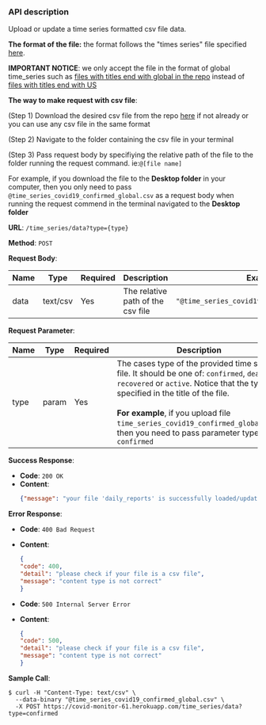 ### API description

Upload or update a time series formatted csv file data.

**The format of the file:** the format follows the "times series" file specified [here](https://github.com/CSSEGISandData/COVID-19/tree/master/csse_covid_19_data/csse_covid_19_time_series).

**IMPORTANT NOTICE**: we only accept the file in the format of global time_series such as [files with titles end with global in the repo](https://github.com/CSSEGISandData/COVID-19/blob/master/csse_covid_19_data/csse_covid_19_time_series/time_series_covid19_deaths_global.csv) instead of [files with titles end with US](https://github.com/CSSEGISandData/COVID-19/blob/master/csse_covid_19_data/csse_covid_19_time_series/time_series_covid19_confirmed_US.csv)



**The way to make request with csv file**:

 (Step 1) Download the desired csv file from the repo [here](https://github.com/CSSEGISandData/COVID-19/tree/master/csse_covid_19_data/csse_covid_19_time_series) if not already or you can use any csv file in the same format

 (Step 2) Navigate to the folder containing the csv file in your terminal

 (Step 3) Pass request body by specifiying the relative path of the file to the folder running the request command. ie:`@[file name]` 

For example, if you download the file to the **Desktop folder** in your computer, then you only need to pass `@time_series_covid19_confirmed_global.csv` as a request body when running the request commend in the terminal navigated to the **Desktop folder**



**URL**: `/time_series/data?type={type}`

**Method**: `POST`

**Request Body**:

| Name | Type     | Required | Description                       | Example                                       |
| ---- | -------- | -------- | --------------------------------- | --------------------------------------------- |
| data | text/csv | Yes      | The relative path of the csv file | `"@time_series_covid19_confirmed_global.csv"` |



**Request Parameter**:

| Name | Type    | Required                                         | Description | Example |
| ---- | ------- | ------------------------------------------------------------ | ----------- | ---- |
| type | param | Yes      | The cases type of the provided time series file. It should be one of: `confirmed`, `deaths`, `recovered` or  `active`. Notice that the type is specified in the title of the file. <br/><br/>**For example**, if you upload file `time_series_covid19_confirmed_global.csv`, then you need to pass parameter type as `confirmed` | `confirmed` |

**Success Response**:

* **Code**: `200 OK`
* **Content**: 
    ```json
    {"message": "your file 'daily_reports' is successfully loaded/updated"}
    ```



**Error Response**:

* **Code**: `400 Bad Request`

* **Content**: 

  ```json
  {
  "code": 400,
  "detail": "please check if your file is a csv file",
  "message": "content type is not correct"
  }
  ```

- **Code**: `500 Internal Server Error `

- **Content**: 

  ```json
  {
  "code": 500,
  "detail": "please check if your file is a csv file",
  "message": "content type is not correct"
  }
  ```

  

**Sample Call**:

```
$ curl -H "Content-Type: text/csv" \
  --data-binary "@time_series_covid19_confirmed_global.csv" \
  -X POST https://covid-monitor-61.herokuapp.com/time_series/data?type=confirmed
```

